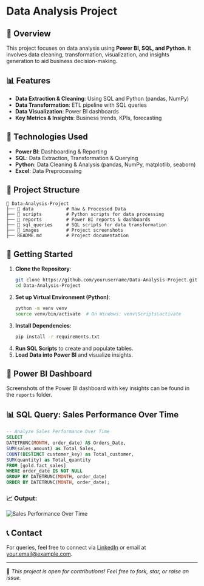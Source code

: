 # Data Analysis Project

## 📌 Overview
This project focuses on data analysis using **Power BI, SQL, and Python**. It involves data cleaning, transformation, visualization, and insights generation to aid business decision-making.

## 📊 Features
- **Data Extraction & Cleaning**: Using SQL and Python (pandas, NumPy)
- **Data Transformation**: ETL pipeline with SQL queries
- **Data Visualization**: Power BI dashboards
- **Key Metrics & Insights**: Business trends, KPIs, forecasting

## 🔧 Technologies Used
- **Power BI**: Dashboarding & Reporting
- **SQL**: Data Extraction, Transformation & Querying
- **Python**: Data Cleaning & Analysis (pandas, NumPy, matplotlib, seaborn)
- **Excel**: Data Preprocessing

## 📁 Project Structure
```
📂 Data-Analysis-Project
├── 📁 data            # Raw & Processed Data
├── 📁 scripts         # Python scripts for data processing
├── 📁 reports         # Power BI reports & dashboards
├── 📁 sql_queries     # SQL scripts for data transformation
├── 📁 images          # Project screenshots
├── README.md         # Project documentation
```

## 🚀 Getting Started
1. **Clone the Repository**:
   ```sh
   git clone https://github.com/yourusername/Data-Analysis-Project.git
   cd Data-Analysis-Project
   ```
2. **Set up Virtual Environment (Python)**:
   ```sh
   python -m venv venv
   source venv/bin/activate  # On Windows: venv\Scripts\activate
   ```
3. **Install Dependencies**:
   ```sh
   pip install -r requirements.txt
   ```
4. **Run SQL Scripts** to create and populate tables.
5. **Load Data into Power BI** and visualize insights.

## 📌 Power BI Dashboard
Screenshots of the Power BI dashboard with key insights can be found in the `reports` folder.

## 📊 SQL Query: Sales Performance Over Time
```sql
-- Analyze Sales Performance Over Time
SELECT 
DATETRUNC(MONTH, order_date) AS Orders_Date,
SUM(sales_amount) as Total_Sales,
COUNT(DISTINCT customer_key) as Total_customer,
SUM(quantity) as Total_quantity
FROM [gold.fact_sales]
WHERE order_date IS NOT NULL
GROUP BY DATETRUNC(MONTH, order_date)
ORDER BY DATETRUNC(MONTH, order_date);
```

### 📈 Output:
![Sales Performance Over Time](images/Sales_performance_over_time.png)

## 📞 Contact
For queries, feel free to connect via [LinkedIn](https://www.linkedin.com/in/yourprofile/) or email at your.email@example.com.

---

📝 *This project is open for contributions! Feel free to fork, star, or raise an issue.*
